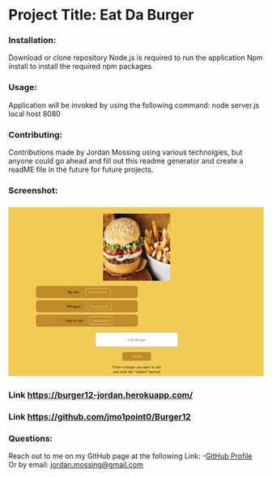 
# Project Title: Eat Da Burger


### Installation:
Download or clone repository
Node.js is required to run the application
Npm install to install the required npm packages   

 ### Usage:
 Application will be invoked by using the following command:
 node server.js
 local host 8080


 ### Contributing:
 Contributions made by Jordan Mossing using various technolgies, but anyone could go ahead and fill out this readme generator and create a readME file in the future for future projects. 

 ### Screenshot:

 ### ![Image](./BurgerScreen.PNG)

### Link https://burger12-jordan.herokuapp.com/
### Link https://github.com/jmo1point0/Burger12

 ### Questions:
 
Reach out to me on my GitHub page at the following Link:
 -[GitHub Profile](https://github.com/jmo1point0)    
 Or by email: jordan.mossing@gmail.com
